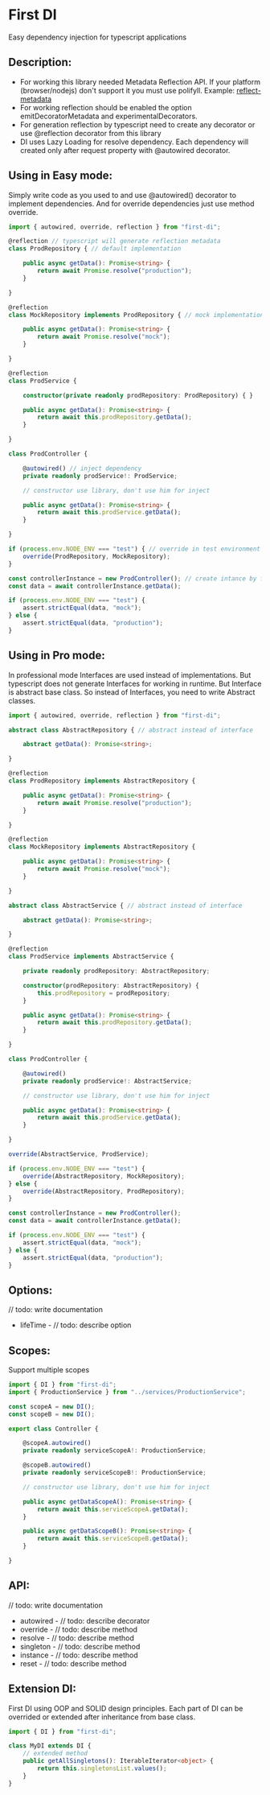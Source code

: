 First DI
=====

Easy dependency injection for typescript applications

Description:
------
- For working this library needed Metadata Reflection API. If your platform (browser/nodejs) don't support it you must use polifyll. Example: [reflect-metadata](https://www.npmjs.com/package/reflect-metadata)
- For working reflection should be enabled the option emitDecoratorMetadata and experimentalDecorators.
- For generation reflection by typescript need to create any decorator or use @reflection decorator from this library
- DI uses Lazy Loading for resolve dependency. Each dependency will created only after request property with @autowired decorator.

Using in Easy mode:
------
 Simply write code as you used to and use @autowired() decorator to implement dependencies. And for override dependencies just use method override.

```typescript
import { autowired, override, reflection } from "first-di";

@reflection // typescript will generate reflection metadata
class ProdRepository { // default implementation

    public async getData(): Promise<string> {
        return await Promise.resolve("production");
    }

}

@reflection
class MockRepository implements ProdRepository { // mock implementation with same interface

    public async getData(): Promise<string> {
        return await Promise.resolve("mock");
    }

}

@reflection
class ProdService {

    constructor(private readonly prodRepository: ProdRepository) { }

    public async getData(): Promise<string> {
        return await this.prodRepository.getData();
    }

}

class ProdController {

    @autowired() // inject dependency
    private readonly prodService!: ProdService;

    // constructor use library, don't use him for inject

    public async getData(): Promise<string> {
        return await this.prodService.getData();
    }

}

if (process.env.NODE_ENV === "test") { // override in test environment
    override(ProdRepository, MockRepository);
}

const controllerInstance = new ProdController(); // create intance by framework
const data = await controllerInstance.getData();

if (process.env.NODE_ENV === "test") {
    assert.strictEqual(data, "mock");
} else {
    assert.strictEqual(data, "production");
}
```

Using in Pro mode:
------
 In professional mode Interfaces are used instead of implementations. But typescript does not generate Interfaces for working in runtime. But Interface is abstract base class. So instead of Interfaces, you need to write Abstract classes.

```typescript
import { autowired, override, reflection } from "first-di";

abstract class AbstractRepository { // abstract instead of interface

    abstract getData(): Promise<string>;

}

@reflection
class ProdRepository implements AbstractRepository {

    public async getData(): Promise<string> {
        return await Promise.resolve("production");
    }

}

@reflection
class MockRepository implements AbstractRepository {

    public async getData(): Promise<string> {
        return await Promise.resolve("mock");
    }

}

abstract class AbstractService { // abstract instead of interface

    abstract getData(): Promise<string>;

}

@reflection
class ProdService implements AbstractService {

    private readonly prodRepository: AbstractRepository;

    constructor(prodRepository: AbstractRepository) {
        this.prodRepository = prodRepository;
    }

    public async getData(): Promise<string> {
        return await this.prodRepository.getData();
    }

}

class ProdController {

    @autowired()
    private readonly prodService!: AbstractService;

    // constructor use library, don't use him for inject

    public async getData(): Promise<string> {
        return await this.prodService.getData();
    }

}

override(AbstractService, ProdService);

if (process.env.NODE_ENV === "test") {
    override(AbstractRepository, MockRepository);
} else {
    override(AbstractRepository, ProdRepository);
}

const controllerInstance = new ProdController();
const data = await controllerInstance.getData();

if (process.env.NODE_ENV === "test") {
    assert.strictEqual(data, "mock");
} else {
    assert.strictEqual(data, "production");
}
```

Options:
------
// todo: write documentation

- lifeTime - // todo: describe option

Scopes:
------
Support multiple scopes

```typescript
import { DI } from "first-di";
import { ProductionService } from "../services/ProductionService";

const scopeA = new DI();
const scopeB = new DI();

export class Controller {

    @scopeA.autowired()
    private readonly serviceScopeA!: ProductionService;

    @scopeB.autowired()
    private readonly serviceScopeB!: ProductionService;

    // constructor use library, don't use him for inject

    public async getDataScopeA(): Promise<string> {
        return await this.serviceScopeA.getData();
    }

    public async getDataScopeB(): Promise<string> {
        return await this.serviceScopeB.getData();
    }

}
```

API:
------
// todo: write documentation

- autowired - // todo: describe decorator
- override - // todo: describe method
- resolve - // todo: describe method
- singleton - // todo: describe method
- instance - // todo: describe method
- reset - // todo: describe method

Extension DI:
------
First DI using OOP and SOLID design principles. Each part of DI can be overrided or extended after inheritance from base class.

```typescript
import { DI } from "first-di";

class MyDI extends DI {
    // extended method
    public getAllSingletons(): IterableIterator<object> {
        return this.singletonsList.values();
    }
}
```
